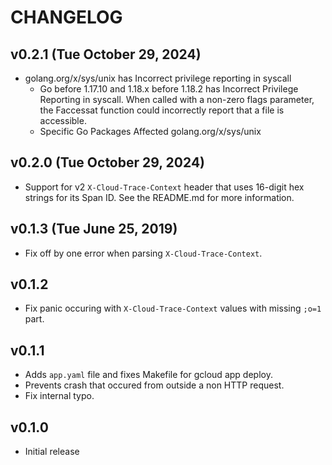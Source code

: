 # CHANGELOG

## v0.2.1 (Tue October 29, 2024)
+ golang.org/x/sys/unix has Incorrect privilege reporting in syscall
  + Go before 1.17.10 and 1.18.x before 1.18.2 has Incorrect Privilege Reporting in syscall. When called with a non-zero flags parameter, the Faccessat function could incorrectly report that a file is accessible.
  + Specific Go Packages Affected
golang.org/x/sys/unix

## v0.2.0 (Tue October 29, 2024)
+ Support for v2 `X-Cloud-Trace-Context` header that uses 16-digit hex strings for its Span ID. See the README.md for more information.

## v0.1.3 (Tue June 25, 2019)
+ Fix off by one error when parsing `X-Cloud-Trace-Context`.

## v0.1.2
+ Fix panic occuring with `X-Cloud-Trace-Context` values with missing `;o=1` part.

## v0.1.1
+ Adds `app.yaml` file and fixes Makefile for gcloud app deploy.
+ Prevents crash that occured from outside a non HTTP request.
+ Fix internal typo.

## v0.1.0
+ Initial release
